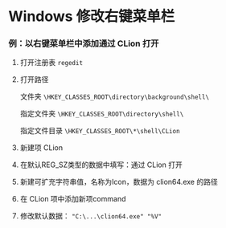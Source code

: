 # Windows 修改右键菜单栏

### 例：以右键菜单栏中添加通过 CLion 打开

1. 打开注册表 `regedit`
3. 打开路径
   
   文件夹 `\HKEY_CLASSES_ROOT\directory\background\shell\`
   
   指定文件夹 `\HKEY_CLASSES_ROOT\directory\shell\`
   
   指定文件目录 `\HKEY_CLASSES_ROOT\*\shell\CLion`
   
5. 新建项 CLion
6. 在默认REG_SZ类型的数据中填写：通过 CLion 打开
7. 新建可扩充字符串值，名称为Icon，数据为 clion64.exe 的路径
8. 在 CLion 项中添加新项command
9. 修改默认数据： `"C:\...\clion64.exe" "%V"`
